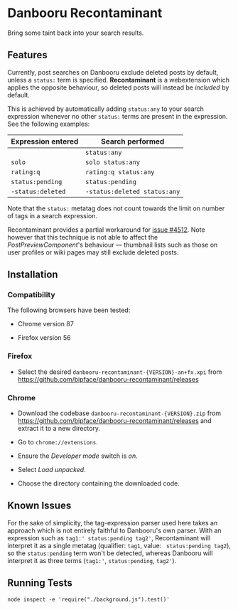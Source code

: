 # Danbooru Recontaminant

Bring some taint back into your search results.

## Features

Currently, post searches on Danbooru exclude deleted posts by default, unless
a `status:` term is specified. **Recontaminant** is a webextension which applies the opposite
behaviour, so deleted posts will instead be *included* by default.

This is achieved by automatically adding `status:any` to your search expression
whenever no other `status:` terms are present in the expression.
See the following examples:

Expression entered | Search performed
--- | ---
` ` | `status:any`
`solo` | `solo status:any`
`rating:q` | `rating:q status:any`
`status:pending` | `status:pending`
`-status:deleted` | `-status:deleted status:any`

Note that the `status:` metatag does not count towards the limit on number of
tags in a search expression.

Recontaminant provides a partial workaround for
[issue #4512](https://github.com/danbooru/danbooru/issues/4512).
Note however that this technique is not able to affect the
*PostPreviewComponent*'s behaviour — thumbnail lists such as those on
user profiles or wiki pages may still exclude deleted posts.

## Installation

### Compatibility

The following browsers have been tested:

- Chrome version 87

- Firefox version 56

### Firefox

- Select the desired `danbooru-recontaminant-{VERSION}-an+fx.xpi`
from https://github.com/bipface/danbooru-recontaminant/releases

### Chrome

- Download the codebase `danbooru-recontaminant-{VERSION}.zip`
from https://github.com/bipface/danbooru-recontaminant/releases
and extract it to a new directory.

- Go to `chrome://extensions`.

- Ensure the *Developer mode* switch is *on*.

- Select *Load unpacked*.

- Choose the directory containing the downloaded code.

## Known Issues

For the sake of simplicity, the tag-expression parser used here takes an
approach which is not entirely faithful to Danbooru's own parser.
With an expression such as `tag1:' status:pending tag2'`,
Recontaminant will interpret it as a single metatag
(qualifier: `tag1`, value: ` status:pending tag2`), so the `status:pending` term
won't be detected, whereas Danbooru will interpret it as three terms
(`tag1:'`, `status:pending`, `tag2'`).

## Running Tests

`node inspect -e 'require("./background.js").test()'`
